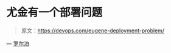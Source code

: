 # 尤金有一个部署问题

> 原文：<https://devops.com/eugene-deployment-problem/>

— [罗尔泊](https://devops.com/author/breselman/)